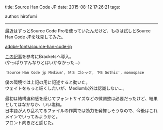 title: Source Han Code JP
date: 2015-08-12 17:26:21
tags:

author: hirofumi

---
最近はずっとSource Code Proを使っていたんだけど、ものは試しとSource Han Code JPを味見してみた。

[adobe-fonts/source-han-code-jp](https://github.com/adobe-fonts/source-han-code-jp)

[この記事](http://blog.quusookagaku.com/19595)を参考にBracketsへ導入。  
(やっぱりすんなりとはいかなかった…)

```crmsh
'Source Han Code jp Medium', ＭＳ ゴシック, 'MS Gothic', monospace
```

僕の環境では上記の用に記述すると動いた。  
ウェイトをもっと細くしたいが、Medium以外は認識しない…。

最初は結構違和感を感じてフォントサイズなどの微調整は必要だったけど、結果としてはなかなか、いい塩梅。  
日本語が入り乱れてるファイルの作業では効力を発揮しそうなので、今後はこれメインでいってみようかと。  
フロント向きだと感じた。